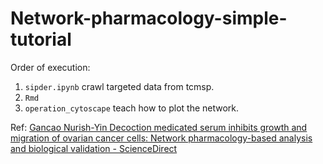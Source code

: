 # Network-pharmacology-simple-tutorial

Order of execution:

1. `sipder.ipynb` crawl targeted data from tcmsp. 
2. `Rmd`
3. `operation_cytoscape` teach how to plot the network.



Ref: [Gancao Nurish-Yin Decoction medicated serum inhibits growth and migration of ovarian cancer cells: Network pharmacology-based analysis and biological validation - ScienceDirect](https://www.sciencedirect.com/science/article/pii/S2667142522000239?via%3Dihub#sec0002)

